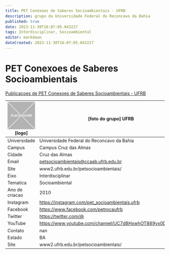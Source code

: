 ```yaml
---
title: PET Conexoes de Saberes Socioambientais - UFRB
description: grupo da Universidade Federal do Reconcavo da Bahia
published: true
date: 2023-11-30T16:07:05.043227
tags: Interdisciplinar, Socioambiental
editor: markdown
dateCreated: 2023-11-30T16:07:05.043227
---
```


# PET Conexoes de Saberes Socioambientais

[Publicacoes de PET Conexoes de Saberes Socioambientais - UFRB](/atividade/56PETConexoesdeSaberesSocioambientaisUFRB/feed.md)

| ![placeholder.png](/placeholder.png) [logo] | [foto do grupo] UFRB         |
| ------------------------------------------- | ------------------------------------------------- |
| Universidade                                | Universidade Federal do Reconcavo da Bahia      |
| Campus                                      | Campus Cruz das Almas            |
| Cidade                                      | Cruz das Almas             |
| Email                                       | petsocioambientais@ccaab.ufrb.edu.br             |
| Site                                        | www2.ufrb.edu.br/petsocioambientais/              |
| Eixo                                        | Interdisciplinar              |
| Tematica                                    | Socioambiental          |
| Ano de criacao                              | 2010        |
| Instagram                                   | https://instagram.com/pet_socioambientais.ufrb         |
| Facebook                                    | https://www.facebook.com/petrocaufrb          |
| Twitter                                     | https://twitter.com/@           |
| YouTube                                     | https://www.youtube.com/channel/UC7d8HxwhOT889yx0Di969Vw           |
| Contato                                     | nan         |
| Estado                                      |  BA            |
| Site                                        | www2.ufrb.edu.br/petsocioambientais/ |
